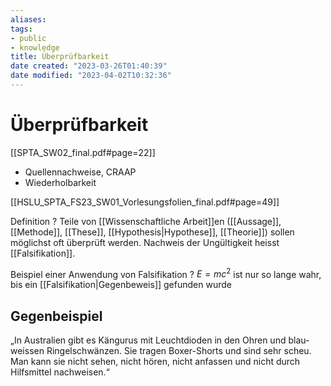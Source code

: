 ```yaml
---
aliases: 
tags: 
- public
- knowledge
title: Überprüfbarkeit
date created: "2023-03-26T01:40:39"
date modified: "2023-04-02T10:32:36"
---
```


# Überprüfbarkeit
[[SPTA_SW02_final.pdf#page=22]]
- Quellennachweise, CRAAP
- Wiederholbarkeit

[[HSLU_SPTA_FS23_SW01_Vorlesungsfolien_final.pdf#page=49]]

Definition
?
Teile von [[Wissenschaftliche Arbeit]]en ([[Aussage]], [[Methode]], [[These]], [[Hypothesis|Hypothese]], [[Theorie]]) sollen möglichst oft überprüft werden. Nachweis der Ungültigkeit heisst [[Falsifikation]].

Beispiel einer Anwendung von Falsifikation
?
$E = mc^2$ ist nur so lange wahr, bis ein [[Falsifikation|Gegenbeweis]] gefunden wurde

## Gegenbeispiel
„In Australien gibt es Kängurus mit Leuchtdioden in den Ohren und blau-weissen Ringelschwänzen. Sie tragen Boxer-Shorts und sind sehr scheu. Man kann sie nicht sehen, nicht hören, nicht anfassen und nicht durch Hilfsmittel nachweisen.“
